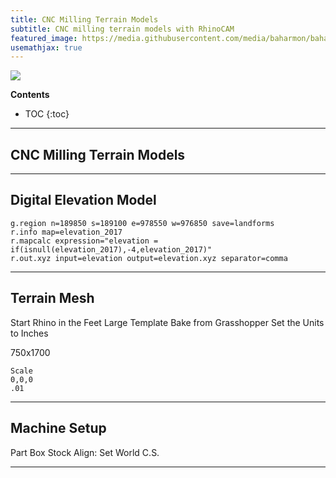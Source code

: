 ```yaml
---
title: CNC Milling Terrain Models
subtitle: CNC milling terrain models with RhinoCAM
featured_image: https://media.githubusercontent.com/media/baharmon/baharmon.github.io/master/images/cnc/
usemathjax: true
---
```


![](https://media.githubusercontent.com/media/baharmon/baharmon.github.io/master/images/cnc/)

**Contents**
* TOC
{:toc}

---

## CNC Milling Terrain Models

---

## Digital Elevation Model

```
g.region n=189850 s=189100 e=978550 w=976850 save=landforms
r.info map=elevation_2017
r.mapcalc expression="elevation = if(isnull(elevation_2017),-4,elevation_2017)"
r.out.xyz input=elevation output=elevation.xyz separator=comma
```

---

## Terrain Mesh
Start Rhino in the Feet Large Template
Bake from Grasshopper
Set the Units to Inches

750x1700

```
Scale
0,0,0
.01
```

---

## Machine Setup

Part Box Stock
Align: Set World C.S.


---
